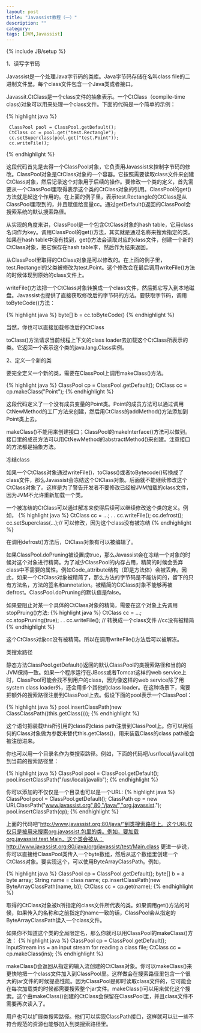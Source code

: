 ```yaml
---
layout: post
title: "Javassist教程（一）"
description: ""
category: 
tags: [JVM,Javassist]
---
```

{% include JB/setup %}

1、读写字节码

Javassist是一个处理Java字节码的类库。Java字节码存储在名叫class file的二进制文件里。每个class文件包含一个Java类或者接口。

Javassit.CtClass是一个class文件的抽象表示。一个CtClass（compile-time class)对象可以用来处理一个class文件。下面的代码是一个简单的示例：

{% highlight java %}

     ClassPool pool = ClassPool.getDefault();
     CtClass cc = pool.get("test.Rectangle");
     cc.setSuperclass(pool.get("test.Point"));
     cc.writeFile();
{% endhighlight %}     

这段代码首先是去得一个ClassPool对象，它负责用Javassist来控制字节码的修改。ClassPool对象是CtClass对象的一个容器。它按照需要读取class文件来创建CtClass对象，然后记录这个对象用于后续的操作。要修改一个类的定义，首先需要从一个ClassPool里取得表示这个类的CtClass对象的引用。ClassPool的get()方法就是起这个作用的。在上面的例子里，表示test.Rectangle的CtClass是从ClassPool里取到的，并且赋值给变量cc。通过getDefault()返回的ClassPool会搜索系统的默认搜索路径。

从实现的角度来讲，ClassPool是一个包含CtClass对象的hash table，它用class名词作为key。调用ClassPool的get()方法，其实就是通过名称来搜索指定的类。如果在hash table中没有找到，get()方法会读取对应的class文件，创建一个新的CtClass对象，把它保存在hash table李，然后作为结果返回。

从ClassPool里取得的CtClass对象是可以修改的。在上面的例子里，test.Rectangel的父类被修改为test.Point。这个修改会在最后调用writeFile()方法的时候体现到原始的class文件上。

writeFile()方法把一个CtClass对象转换成一个class文件，然后把它写入到本地磁盘。Javassist也提供了直接获取修改后的字节码的方法。要获取字节码，调用toByteCode()方法：

{% highlight java %}
     byte[] b = cc.toByteCode()
{% endhighlight %}

当然，你也可以直接加载修改后的CtClass

toClass()方法请求当前线程上下文的class loader去加载这个CtClass所表示的类。它返回一个表示这个类的java.lang.Class实例。

2、定义一个新的类

要完全定义一个新的类，需要在ClassPool上调用makeClass()方法。

{% highlight java %}
          ClassPool cp = ClassPool.getDefault();
          CtClass cc = cp.makeClass("Point");
{% endhighlight %}

这段代码定义了一个没有成员变量的Point类。Point的成员方法可以通过调用CtNewMethod的工厂方法来创建，然后用CtClass的addMethod()方法添加到Point类上去。

makeClass()不能用来创建接口；ClassPool的makeInterface()方法可以做到。接口里的成员方法可以用CtNewMethod的abstractMethod()来创建。注意接口的方法都是抽象方法。

冻结class

如果一个CtClass对象通过writeFile()，toClass()或者toBytecode()转换成了class文件，那么Javassist会冻结这个CtClass对象。后面就不能继续修改这个CtClass对象了。这样是为了警告开发者不要修改已经被JVM加载的class文件，因为JVM不允许重新加载一个类。

一个被冻结的CtClass可以通过解冻来使得后续可以继续修改这个类的定义。例如，
{% highlight java %}
     CtClass cc = ...;
          .
          .
     cc.writeFile();
     cc.defrost();
     cc.setSuperclass(...);// 可以修改，因为这个class没有被冻结
{% endhighlight %}


在调用defrost()方法后，CtClass对象有可以被编辑了。

如果ClassPool.doPruning被设置成true，那么Javassist会在冻结一个对象的时候对这个对象进行精简。为了减少ClassPool的内存占用，精简的时候会丢弃class中不需要的属性。例如Code_attribute结构（即是方法体）会被丢弃。因此，如果一个CtClass对象被精简了，那么方法的字节码是不能访问的，留下的只有方法名，方法的签名和annotation。被精简的CtClass对象不能够再被defrost。ClassPool.doPruning的默认值是false。

如果要阻止对某一个具体的CtClass对象的精简，需要在这个对象上先调用stopPruing()方法:
{% highlight java %}
          CtClass cc = ...;
          cc.stopPruning(true);
               .
               .
          cc.writeFile();     //   转换成一个class文件
          //cc没有被精简     
{% endhighlight %}

这个CtClass对象cc没有被精简。所以在调用writeFile()方法后可以被解冻。

     
类搜索路径

静态方法ClassPool.getDefault()返回的默认ClassPool的类搜索路径和当前的JVM保持一致。如果一个程序运行在JBoss或者Tomcat这样的web service上时，ClassPool可能会找不到用户的class，因为像这样的web service除了用system class loader外，还会用多个其他的class loader。在这种场景下，需要把额外的搜索路径注册到ClassPool上去。假设下面的pool表示一个ClassPool：

{% highlight java %}
     pool.insertClassPath(new ClassClassPath((this.getClass()));
{% endhighlight %}
    
这个语句把装载this所引用的class的class path注册到ClassPool上。你可以用任何的Class对象做为参数来替代this.getClass()，用来装载Class的class path被会被注册进来。

你也可以用一个目录名作为类搜索路径。例如，下面的代码吧/usr/local/javalib加到当前的搜索路径里：

{% highlight java %}
     ClassPool pool = ClassPool.getDefault();
     pool.insertClassPath("/usr/local/javalib");
{% endhighlight %}     

你可以添加的不仅仅是一个目录也可以是一个URL:
{% highlight java %}
          ClassPool pool = ClassPool.getDefault();
          ClassPath cp = new URLClassPath("www.javassist.org",80,"/java/","org.javassist.");
          pool.insertClassPath(cp);
{% endhighlight %}

上面的代码吧“http://www.javassist.org:80/java/”到类搜索路径上。这个URL仅仅只是被用来搜索org.javassist.包里的类。例如，要加载org.javassist.test.Main，这个类会被从：
          http://www.javassist.org:80/java/org/javassist/test/Main.class
更进一步说，你可以直接给ClassPool类传入一个byte数组，然后从这个数组里创建一个CtClass对象。要实现这个，可以使用ByteArrayClassPath。例如，

{% highlight java %}
	ClassPool cp = ClassPool.getDefault();
	byte[] b = a byte array;
	String name = class name; 
	cp.insertClassPath(new ByteArrayClassPath(name, b)); 
	CtClass cc = cp.get(name); 
{% endhighlight %}

取得的CtClass对象被b所指定的class文件所代表的类。如果调用get()方法的时候，如果传入的名称和之前指定的name一致的话，ClassPool会从指定的ByteArrayClassPath读入一个class文件。

如果你不知道这个类的全局限定名，那么你就可以用ClassPool的makeClass()方法：
{% highlight java %}
	ClassPool cp = ClassPool.getDefault();
	InputStream ins = an input stream for reading a class file;
	CtClass cc = cp.makeClass(ins); 
{% endhighlight %}

makeClass()会返回从指定的输入流创建的CtClass对象。你可以makeClass()来更快地把一个class文件加入到ClassPool里。这样做会在搜索路径里包含一个很大的jar文件的时候提高性能。因为ClassPool是即时读取class文件的，它可能会在每次加载类的时候都需要搜索整个jar文件。makeClass()可以用来优化这个搜索。这个由makeClass()创建的CtClass会保留在ClassPool里，并且class文件不需要再次读入了。

用户也可以扩展类搜索路径。他们可以实现ClassPath接口，这样就可以让一些不符合规范的资源也能够加入到类搜索路径里。
